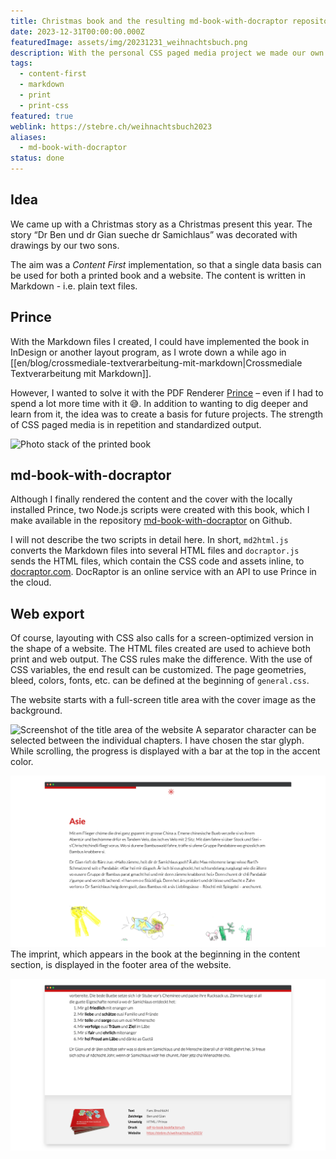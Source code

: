 ```yaml
---
title: Christmas book and the resulting md-book-with-docraptor repository
date: 2023-12-31T00:00:00.000Z
featuredImage: assets/img/20231231_weihnachtsbuch.png
description: With the personal CSS paged media project we made our own Christmas story into a present. It was converted into a PDF with the Prince Renderer and printed. The story can also be read digitally as a [responsive website](https://stebre.ch/weihnachtsbuch2023) [not translated to English].
tags:
  - content-first
  - markdown
  - print
  - print-css
featured: true
weblink: https://stebre.ch/weihnachtsbuch2023
aliases:
  - md-book-with-docraptor
status: done
---
```

## Idea

We came up with a Christmas story as a Christmas present this year. The story “Dr Ben und dr Gian sueche dr Samichlaus” was decorated with drawings by our two sons.

The aim was a *Content First* implementation, so that a single data basis can be used for both a printed book and a website. The content is written in Markdown - i.e. plain text files.

## Prince

With the Markdown files I created, I could have implemented the book in InDesign or another layout program, as I wrote down a while ago in [[en/blog/crossmediale-textverarbeitung-mit-markdown|Crossmediale Textverarbeitung mit Markdown]].

However, I wanted to solve it with the PDF Renderer [Prince](https://www.princexml.com/) – even if I had to spend a lot more time with it 😅. In addition to wanting to dig deeper and learn from it, the idea was to create a basis for future projects. The strength of CSS paged media is in repetition and standardized output.

![Photo stack of the printed book](assets/img/20231231_weihnachtsbuch_1.png)

## md-book-with-docraptor

Although I finally rendered the content and the cover with the locally installed Prince, two Node.js scripts were created with this book, which I make available in the repository [md-book-with-docraptor](https://github.com/stebrech/md-book-with-docraptor) on Github.

I will not describe the two scripts in detail here. In short, `md2html.js` converts the Markdown files into several HTML files and `docraptor.js` sends the HTML files, which contain the CSS code and assets inline, to [docraptor.com](https://docraptor.com/). DocRaptor is an online service with an API to use Prince in the cloud.

## Web export

Of course, layouting with CSS also calls for a screen-optimized version in the shape of a website. The HTML files created are used to achieve both print and web output. The CSS rules make the difference. With the use of CSS variables, the end result can be customized. The page geometries, bleed, colors, fonts, etc. can be defined at the beginning of `general.css`.

The website starts with a full-screen title area with the cover image as the background.

![Screenshot of the title area of the website](assets/img/20231231_weihnachtsbuch_2.png)
A separator character can be selected between the individual chapters. I have chosen the star glyph. While scrolling, the progress is displayed with a bar at the top in the accent color.

![Screenshot of the beginning of a chapter. The progress bar is visible as well as the chapter separator](assets/img/20231231_weihnachtsbuch_3.png)
The imprint, which appears in the book at the beginning in the content section, is displayed in the footer area of the website.

![Screenshot of the footer](assets/img/20231231_weihnachtsbuch_4.png)
